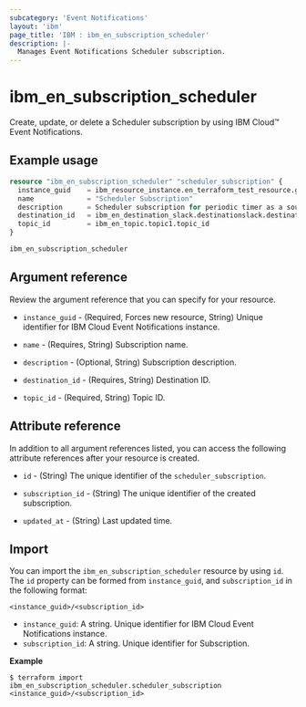 ```yaml
---
subcategory: 'Event Notifications'
layout: 'ibm'
page_title: 'IBM : ibm_en_subscription_scheduler'
description: |-
  Manages Event Notifications Scheduler subscription.
---
```


# ibm_en_subscription_scheduler

Create, update, or delete a Scheduler subscription by using IBM Cloud™ Event Notifications.

## Example usage

```terraform
resource "ibm_en_subscription_scheduler" "scheduler_subscription" {
  instance_guid    = ibm_resource_instance.en_terraform_test_resource.guid
  name             = "Scheduler Subscription"
  description      = Scheduler subscription for periodic timer as a source"
  destination_id   = ibm_en_destination_slack.destinationslack.destination_id
  topic_id         = ibm_en_topic.topic1.topic_id
}

ibm_en_subscription_scheduler
```

## Argument reference

Review the argument reference that you can specify for your resource.

- `instance_guid` - (Required, Forces new resource, String) Unique identifier for IBM Cloud Event Notifications instance.

- `name` - (Requires, String) Subscription name.

- `description` - (Optional, String) Subscription description.

- `destination_id` - (Requires, String) Destination ID.

- `topic_id` - (Required, String) Topic ID.

## Attribute reference

In addition to all argument references listed, you can access the following attribute references after your resource is created.

- `id` - (String) The unique identifier of the `scheduler_subscription`.

- `subscription_id` - (String) The unique identifier of the created subscription.

- `updated_at` - (String) Last updated time.

## Import

You can import the `ibm_en_subscription_scheduler` resource by using `id`.
The `id` property can be formed from `instance_guid`, and `subscription_id` in the following format:

```
<instance_guid>/<subscription_id>
```

- `instance_guid`: A string. Unique identifier for IBM Cloud Event Notifications instance.
- `subscription_id`: A string. Unique identifier for Subscription.

**Example**

```
$ terraform import ibm_en_subscription_scheduler.scheduler_subscription <instance_guid>/<subscription_id>
```
